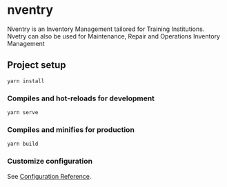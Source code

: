 # nventry
Nventry is an Inventory Management tailored for Training Institutions. Nvetry can also be used for Maintenance, Repair and Operations Inventory Management

## Project setup
```
yarn install
```

### Compiles and hot-reloads for development
```
yarn serve
```

### Compiles and minifies for production
```
yarn build
```

### Customize configuration
See [Configuration Reference](https://cli.vuejs.org/config/).
